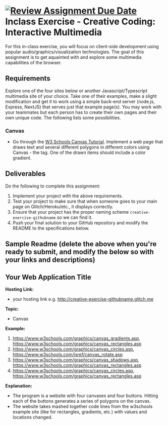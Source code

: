 [![Review Assignment Due Date](https://classroom.github.com/assets/deadline-readme-button-22041afd0340ce965d47ae6ef1cefeee28c7c493a6346c4f15d667ab976d596c.svg)](https://classroom.github.com/a/ZZgHMM23)
Inclass Exercise - Creative Coding: Interactive Multimedia
===
For this in-class exercise, you will focus on client-side development using popular audio/graphics/visualization technologies. The goal of this assignment is to get aquainted with and explore some multimedia capabilities of the browser.

Requirements
---
Explore one of the four sites below or another Javascript/Typescript multimedia site of your choice. Take one of their examples, make a slight modification and get it to work using a simple back-end server (node.js, Express, NextJS) that serves just that example page(s). You may work with your teammates but each person has to create their own pages and their own unique code. The following lists some possibilities.

### Canvas
- Go through the [W3 Schools Canvas Tutorial](https://www.w3schools.com/graphics/canvas_intro.asp). Implement a web page that draws text and several different polygons in different colors using Canvas - the <canvas> tag. One of the drawn items should include a color gradient.

Deliverables
---
Do the following to complete this assignment:

1. Implement your project with the above requirements.
2. Test your project to make sure that when someone goes to your main page on Glitch/Heroku/etc., it displays correctly.
3. Ensure that your project has the proper naming scheme `creative-exercise-githubname` so we can find it.
4. Push your final solution to your GitHub repository and modify the README to the specifications below. 

Sample Readme (delete the above when you're ready to submit, and modify the below so with your links and descriptions)
---

## Your Web Application Title

**Hosting Link:**
- your hosting link e.g. http://creative-exercise-githubname.glitch.me

**Topic:**
- Canvas

**Example:**
1. https://www.w3schools.com/graphics/canvas_gradients.asp, https://www.w3schools.com/graphics/canvas_rectangles.asp
2. https://www.w3schools.com/graphics/canvas_circles.asp, https://www.w3schools.com/jsref/canvas_rotate.asp
3. https://www.w3schools.com/graphics/canvas_shadows.asp, https://www.w3schools.com/graphics/canvas_rectangles.asp
4. https://www.w3schools.com/graphics/canvas_circles.asp, https://www.w3schools.com/graphics/canvas_rectangles.asp

**Explanation:**
- The program is a website with four canvases and four buttons. Hitting each of the buttons generates a series of polygons on the canvas.
- The website takes mashed together code lines from the w3schools example site (like for rectangles, gradients, etc.) with values and locations
changed.